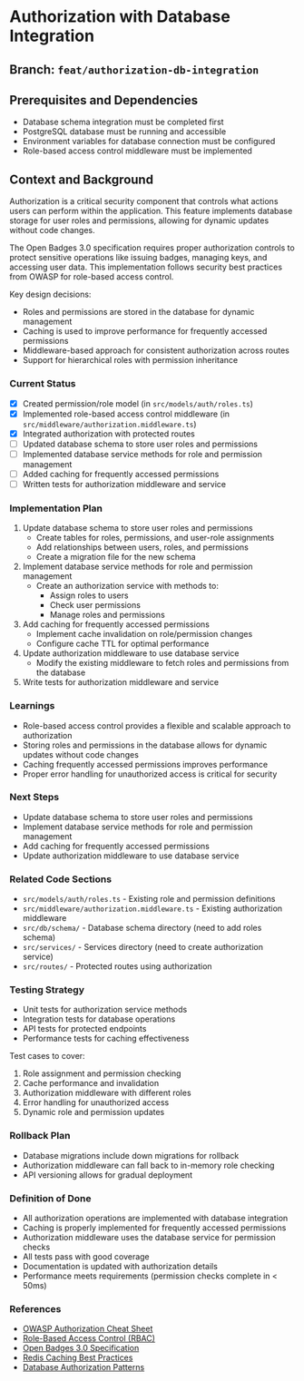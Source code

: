 # Authorization with Database Integration

## Branch: `feat/authorization-db-integration`

## Prerequisites and Dependencies
- Database schema integration must be completed first
- PostgreSQL database must be running and accessible
- Environment variables for database connection must be configured
- Role-based access control middleware must be implemented

## Context and Background
Authorization is a critical security component that controls what actions users can perform within the application. This feature implements database storage for user roles and permissions, allowing for dynamic updates without code changes.

The Open Badges 3.0 specification requires proper authorization controls to protect sensitive operations like issuing badges, managing keys, and accessing user data. This implementation follows security best practices from OWASP for role-based access control.

Key design decisions:
- Roles and permissions are stored in the database for dynamic management
- Caching is used to improve performance for frequently accessed permissions
- Middleware-based approach for consistent authorization across routes
- Support for hierarchical roles with permission inheritance

### Current Status
- [x] Created permission/role model (in `src/models/auth/roles.ts`)
- [x] Implemented role-based access control middleware (in `src/middleware/authorization.middleware.ts`)
- [x] Integrated authorization with protected routes
- [ ] Updated database schema to store user roles and permissions
- [ ] Implemented database service methods for role and permission management
- [ ] Added caching for frequently accessed permissions
- [ ] Written tests for authorization middleware and service

### Implementation Plan
1. Update database schema to store user roles and permissions
   - Create tables for roles, permissions, and user-role assignments
   - Add relationships between users, roles, and permissions
   - Create a migration file for the new schema
2. Implement database service methods for role and permission management
   - Create an authorization service with methods to:
     - Assign roles to users
     - Check user permissions
     - Manage roles and permissions
3. Add caching for frequently accessed permissions
   - Implement cache invalidation on role/permission changes
   - Configure cache TTL for optimal performance
4. Update authorization middleware to use database service
   - Modify the existing middleware to fetch roles and permissions from the database
5. Write tests for authorization middleware and service

### Learnings
- Role-based access control provides a flexible and scalable approach to authorization
- Storing roles and permissions in the database allows for dynamic updates without code changes
- Caching frequently accessed permissions improves performance
- Proper error handling for unauthorized access is critical for security

### Next Steps
- Update database schema to store user roles and permissions
- Implement database service methods for role and permission management
- Add caching for frequently accessed permissions
- Update authorization middleware to use database service

### Related Code Sections
- `src/models/auth/roles.ts` - Existing role and permission definitions
- `src/middleware/authorization.middleware.ts` - Existing authorization middleware
- `src/db/schema/` - Database schema directory (need to add roles schema)
- `src/services/` - Services directory (need to create authorization service)
- `src/routes/` - Protected routes using authorization

### Testing Strategy
- Unit tests for authorization service methods
- Integration tests for database operations
- API tests for protected endpoints
- Performance tests for caching effectiveness

Test cases to cover:
1. Role assignment and permission checking
2. Cache performance and invalidation
3. Authorization middleware with different roles
4. Error handling for unauthorized access
5. Dynamic role and permission updates

### Rollback Plan
- Database migrations include down migrations for rollback
- Authorization middleware can fall back to in-memory role checking
- API versioning allows for gradual deployment

### Definition of Done
- All authorization operations are implemented with database integration
- Caching is properly implemented for frequently accessed permissions
- Authorization middleware uses the database service for permission checks
- All tests pass with good coverage
- Documentation is updated with authorization details
- Performance meets requirements (permission checks complete in < 50ms)

### References
- [OWASP Authorization Cheat Sheet](https://cheatsheetseries.owasp.org/cheatsheets/Authorization_Cheat_Sheet.html)
- [Role-Based Access Control (RBAC)](https://en.wikipedia.org/wiki/Role-based_access_control)
- [Open Badges 3.0 Specification](https://www.imsglobal.org/spec/ob/v3p0/)
- [Redis Caching Best Practices](https://redis.com/blog/redis-best-practices/)
- [Database Authorization Patterns](https://www.postgresql.org/docs/current/ddl-rowsecurity.html)
